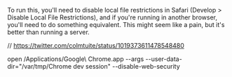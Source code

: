 To run this, you'll need to disable local file restrictions in Safari (Develop > Disable Local File Restrictions), and if you're running in another browser, you'll need to do something equivalent. This might seem like a pain, but it's better than running a server.

// https://twitter.com/colmtuite/status/1019373611478548480

open /Applications/Google\ Chrome.app --args --user-data-dir="/var/tmp/Chrome dev session" --disable-web-security